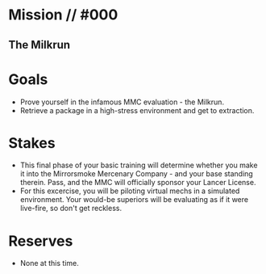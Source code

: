# Mission // #000
## The Milkrun
# Goals
- Prove yourself in the infamous MMC evaluation - the Milkrun.
- Retrieve a package in a high-stress environment and get to extraction.

# Stakes
- This final phase of your basic training will determine whether you make it into the Mirrorsmoke Mercenary Company - and your base standing therein. Pass, and the MMC will officially sponsor your Lancer License.
- For this excercise, you will be piloting virtual mechs in a simulated environment. Your would-be superiors will be evaluating as if it were live-fire, so don't get reckless.

# Reserves
- None at this time.